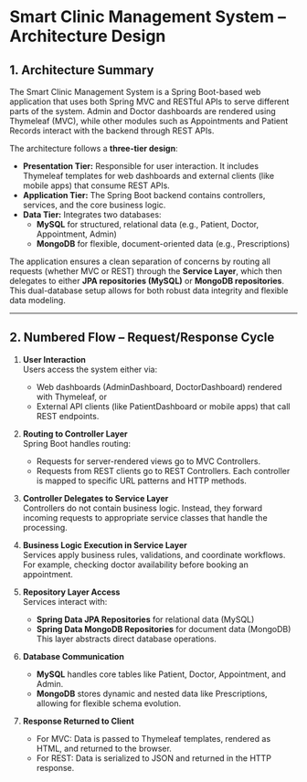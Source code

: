 # Smart Clinic Management System – Architecture Design



     

## 1. Architecture Summary

The Smart Clinic Management System is a Spring Boot-based web application that uses both Spring MVC and RESTful APIs to serve different parts of the system. Admin and Doctor dashboards are rendered using Thymeleaf (MVC), while other modules such as Appointments and Patient Records interact with the backend through REST APIs.

The architecture follows a **three-tier design**:

- **Presentation Tier:** Responsible for user interaction. It includes Thymeleaf templates for web dashboards and external clients (like mobile apps) that consume REST APIs.
- **Application Tier:** The Spring Boot backend contains controllers, services, and the core business logic.
- **Data Tier:** Integrates two databases:
  - **MySQL** for structured, relational data (e.g., Patient, Doctor, Appointment, Admin)
  - **MongoDB** for flexible, document-oriented data (e.g., Prescriptions)

The application ensures a clean separation of concerns by routing all requests (whether MVC or REST) through the **Service Layer**, which then delegates to either **JPA repositories (MySQL)** or **MongoDB repositories**. This dual-database setup allows for both robust data integrity and flexible data modeling.

---

## 2. Numbered Flow – Request/Response Cycle

1. **User Interaction**  
   Users access the system either via:
   - Web dashboards (AdminDashboard, DoctorDashboard) rendered with Thymeleaf, or  
   - External API clients (like PatientDashboard or mobile apps) that call REST endpoints.

2. **Routing to Controller Layer**  
   Spring Boot handles routing:
   - Requests for server-rendered views go to MVC Controllers.
   - Requests from REST clients go to REST Controllers.
   Each controller is mapped to specific URL patterns and HTTP methods.

3. **Controller Delegates to Service Layer**  
   Controllers do not contain business logic. Instead, they forward incoming requests to appropriate service classes that handle the processing.

4. **Business Logic Execution in Service Layer**  
   Services apply business rules, validations, and coordinate workflows. For example, checking doctor availability before booking an appointment.

5. **Repository Layer Access**  
   Services interact with:
   - **Spring Data JPA Repositories** for relational data (MySQL)
   - **Spring Data MongoDB Repositories** for document data (MongoDB)
   This layer abstracts direct database operations.

6. **Database Communication**  
   - **MySQL** handles core tables like Patient, Doctor, Appointment, and Admin.
   - **MongoDB** stores dynamic and nested data like Prescriptions, allowing for flexible schema evolution.

7. **Response Returned to Client**  
   - For MVC: Data is passed to Thymeleaf templates, rendered as HTML, and returned to the browser.  
   - For REST: Data is serialized to JSON and returned in the HTTP response.



